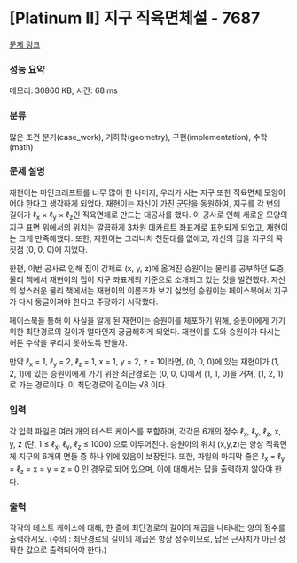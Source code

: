# [Platinum II] 지구 직육면체설 - 7687 

[문제 링크](https://www.acmicpc.net/problem/7687) 

### 성능 요약

메모리: 30860 KB, 시간: 68 ms

### 분류

많은 조건 분기(case_work), 기하학(geometry), 구현(implementation), 수학(math)

### 문제 설명

<p>재현이는 마인크래프트를 너무 많이 한 나머지, 우리가 사는 지구 또한 직육면체 모양이어야 한다고 생각하게 되었다. 재현이는 자신이 가진 군단을 동원하여, 지구를 각 변의 길이가 ℓ<sub>x</sub> × ℓ<sub>y</sub> × ℓ<sub>z</sub>인 직육면체로 만드는 대공사를 했다. 이 공사로 인해 새로운 모양의 지구 표면 위에서의 위치는 깔끔하게 3차원 데카르트 좌표계로 표현되게 되었고, 재현이는 크게 만족해했다. 또한, 재현이는 그리니치 천문대를 없애고, 자신의 집을 지구의 꼭짓점 (0, 0, 0)에 지었다.</p>

<p>한편, 이번 공사로 인해 집이 강제로 (x, y, z)에 옮겨진 승원이는 물리를 공부하던 도중, 물리 책에서 재현이의 집이 지구 좌표계의 기준으로 소개되고 있는 것을 발견했다. 자신의 성스러운 물리 책에서는 재현이의 이름조차 보기 싫었던 승원이는 페이스북에서 지구가 다시 둥글어져야 한다고 주장하기 시작했다.</p>

<p>페이스북을 통해 이 사실을 알게 된 재현이는 승원이를 체포하기 위해, 승원이에게 가기 위한 최단경로의 길이가 얼마인지 궁금해하게 되었다. 재현이를 도와 승원이가 다시는 허튼 수작을 부리지 못하도록 만들자.</p>

<p>만약 ℓ<sub>x</sub> = 1, ℓ<sub>y </sub>= 2, ℓ<sub>z </sub>= 1, x = 1, y = 2, z = 1이라면, (0, 0, 0)에 있는 재현이가 (1, 2, 1)에 있는 승원이에게 가기 위한 최단경로는 (0, 0, 0)에서 (1, 1, 0)을 거쳐, (1, 2, 1)로 가는 경로이다. 이 최단경로의 길이는 √8 이다.</p>

### 입력 

 <p>각 입력 파일은 여러 개의 테스트 케이스를 포함하며, 각각은 6개의 정수 ℓ<sub>x</sub>, ℓ<sub>y</sub>, ℓ<sub>z</sub>, x, y, z (단, 1 ≤ ℓ<sub>x</sub>, ℓ<sub>y</sub>, ℓ<sub>z</sub> ≤ 1000) 으로 이루어진다. 승원이의 위치 (x,y,z)는 항상 직육면체 지구의 6개의 면들 중 하나 위에 있음이 보장된다. 또한, 파일의 마지막 줄은 ℓ<sub>x</sub> = ℓ<sub>y</sub> = ℓ<sub>z</sub> = x = y = z = 0 인 경우로 되어 있으며, 이에 대해서는 답을 출력하지 않아야 한다.</p>

### 출력 

 <p>각각의 테스트 케이스에 대해, 한 줄에 최단경로의 길이의 제곱을 나타내는 양의 정수를 출력하시오. (주의 : 최단경로의 길이의 제곱은 항상 정수이므로, 답은 근사치가 아닌 정확한 값으로 출력되어야 한다.)</p>

